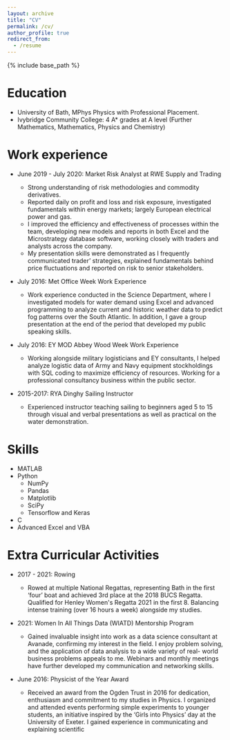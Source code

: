 ```yaml
---
layout: archive
title: "CV"
permalink: /cv/
author_profile: true
redirect_from:
  - /resume
---
```


{% include base_path %}

Education
======
* University of Bath, MPhys Physics with Professional Placement. 
* Ivybridge Community College: 4 A* grades at A level (Further Mathematics, Mathematics, Physics and Chemistry)


Work experience
======
* June 2019 - July 2020: Market Risk Analyst at RWE Supply and Trading
  * Strong understanding of risk methodologies and commodity derivatives.
  * Reported daily on profit and loss and risk exposure, investigated fundamentals within energy markets; largely European electrical power and gas.
  * I improved the efficiency and effectiveness of processes within the team, developing new models and reports in both Excel and the Microstrategy database software, working closely with traders and analysts across the company. 
  * My presentation skills were demonstrated as I frequently communicated trader’ strategies, explained fundamentals behind price fluctuations and reported on risk to senior stakeholders.

* July 2016: Met Office Week Work Experience 
  * Work experience conducted in the Science Department, where I investigated models for water demand using Excel and advanced programming to analyze current and historic weather data to predict fog patterns over the South Atlantic. In addition, I gave a group presentation at the end of the period that developed my public speaking skills.

* July 2016: EY MOD Abbey Wood Week Work Experience
  * Working alongside military logisticians and EY consultants, I helped analyze logistic data of Army and Navy equipment stockholdings with SQL coding to maximize efficiency of resources. Working for a professional consultancy business within the public sector.

* 2015-2017: RYA Dinghy Sailing Instructor 
  * Experienced instructor teaching sailing to beginners aged 5 to 15 through visual and verbal presentations as well as practical on the water demonstration.
  
Skills
======
* MATLAB
* Python
  * NumPy
  * Pandas
  * Matplotlib
  * SciPy
  * Tensorflow and Keras
* C
* Advanced Excel and VBA

Extra Curricular Activities
======
* 2017 - 2021: Rowing 
  * Rowed at multiple National Regattas, representing Bath in the first ‘four’ boat and achieved 3rd place at the 2018 BUCS Regatta. Qualified for Henley Women's Regatta 2021 in the first 8. Balancing intense training (over 16 hours a week) alongside my
  studies. 

* 2021: Women In All Things Data (WIATD) Mentorship Program
  * Gained invaluable insight into work as a data science consultant at Avanade, confirming my interest in the field. I enjoy problem solving, and the application of data analysis to a wide variety of real- world business problems appeals to me. Webinars and monthly meetings have further developed my communication and networking skills.

* June 2016: Physicist of the Year Award
  * Received an award from the Ogden Trust in 2016 for dedication, enthusiasm and commitment to my studies in Physics. I organized and attended events performing simple experiments to younger students, an initiative inspired by the ‘Girls into Physics’ day at the University of Exeter. I gained
   experience in communicating and explaining scientific

